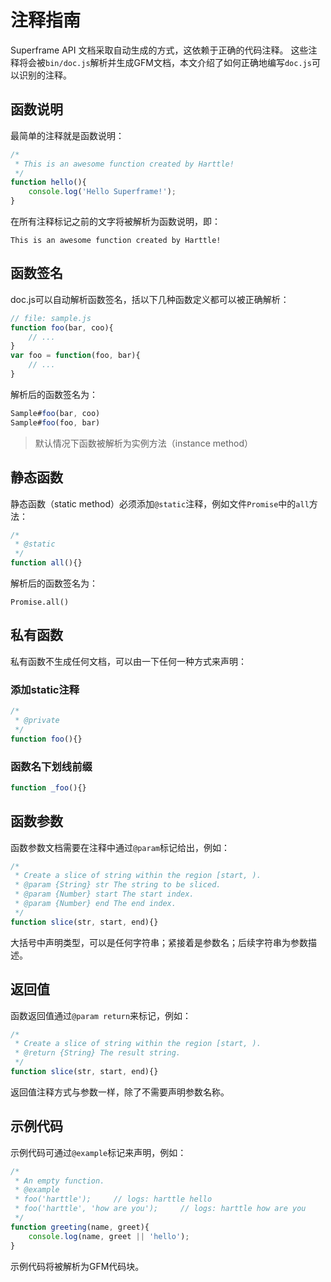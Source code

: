 # 注释指南

Superframe API 文档采取自动生成的方式，这依赖于正确的代码注释。
这些注释将会被`bin/doc.js`解析并生成GFM文档，本文介绍了如何正确地编写`doc.js`可以识别的注释。

## 函数说明

最简单的注释就是函数说明：

```javascript
/*
 * This is an awesome function created by Harttle!
 */
function hello(){
    console.log('Hello Superframe!');
}
```

在所有注释标记之前的文字将被解析为函数说明，即：

```
This is an awesome function created by Harttle!
```

## 函数签名

doc.js可以自动解析函数签名，括以下几种函数定义都可以被正确解析：

```javascript
// file: sample.js
function foo(bar, coo){
    // ...
}
var foo = function(foo, bar){
    // ...
}
```

解析后的函数签名为：

```javascript
Sample#foo(bar, coo)
Sample#foo(foo, bar)
```

> 默认情况下函数被解析为实例方法（instance method）

## 静态函数

静态函数（static method）必须添加`@static`注释，例如文件`Promise`中的`all`方法：

```javascript
/*
 * @static
 */
function all(){}
```

解析后的函数签名为：

```
Promise.all()
```

## 私有函数

私有函数不生成任何文档，可以由一下任何一种方式来声明：

### 添加static注释

```javascript
/*
 * @private
 */
function foo(){}
```

### 函数名下划线前缀

```javascript
function _foo(){}
```

## 函数参数

函数参数文档需要在注释中通过`@param`标记给出，例如：

```javascript
/*
 * Create a slice of string within the region [start, ).
 * @param {String} str The string to be sliced.
 * @param {Number} start The start index.
 * @param {Number} end The end index.
 */
function slice(str, start, end){}
```

大括号中声明类型，可以是任何字符串；紧接着是参数名；后续字符串为参数描述。

## 返回值

函数返回值通过`@param return`来标记，例如：

```javascript
/*
 * Create a slice of string within the region [start, ).
 * @return {String} The result string.
 */
function slice(str, start, end){}
```

返回值注释方式与参数一样，除了不需要声明参数名称。

## 示例代码

示例代码可通过`@example`标记来声明，例如：

```javascript
/*
 * An empty function.
 * @example
 * foo('harttle');     // logs: harttle hello
 * foo('harttle', 'how are you');     // logs: harttle how are you
 */
function greeting(name, greet){
    console.log(name, greet || 'hello');
}
```

示例代码将被解析为GFM代码块。
